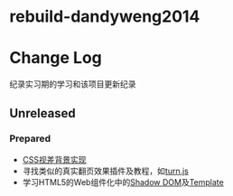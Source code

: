 # rebuild-dandyweng2014

# Change Log
纪录实习期的学习和该项目更新纪录

## Unreleased
### Prepared
- [CSS视差背景实现]
- 寻找类似的真实翻页效果插件及教程，如[turn.js]
- 学习HTML5的Web组件化中的[Shadow DOM]及[Template]


[Shadow DOM]: http://www.html5rocks.com/zh/tutorials/webcomponents/shadowdom/
[Template]: http://www.html5rocks.com/en/tutorials/webcomponents/template/
[CSS视差背景实现]: http://www.shejidaren.com/css-fixed-scroll-background.html
[turn.js]: http://www.turnjs.com/

